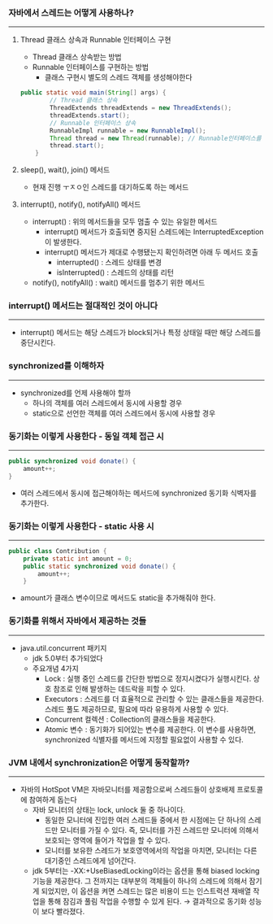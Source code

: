 ### 자바에서 스레드는 어떻게 사용하나?

---

1. Thread 클래스 상속과 Runnable 인터페이스 구현
    - Thread 클래스 상속받는 방법
    - Runnable 인터페이스를 구현하는 방법
        - 클래스 구현시 별도의 스레드 객체를 생성해야한다
    
    ```java
    public static void main(String[] args) {
            // Thread 클래스 상쇽
            ThreadExtends threadExtends = new ThreadExtends();
            threadExtends.start();
            // Runnable 인터페이스 상속
            RunnableImpl runnable = new RunnableImpl();
            Thread thread = new Thread(runnable); // Runnable인터페이스를 매개변수로 받는 Thread 객체를 생성한 후 start()를 호출해야 새로운 스레드가 생성됨
            thread.start();
        }
    ```
    
2. sleep(), wait(), join() 메서드
    - 현재 진행 ㅜㅈㅇ인 스레드를 대기하도록 하는 메서드
3. interrupt(), notify(), notifyAll() 메서드
    - interrupt() : 위의 메서드들을 모두 멈출 수 있는 유일한 메서드
        - interrupt() 메서드가 호출되면  중지된 스레드에는 InterruptedException이 발생한다.
        - interrupt() 메서드가 제대로 수행됐는지 확인하려면 아래 두 메서드 호출
            - interrupted() : 스레드 상태를 변경
            - isInterrupted() : 스레드의 상태를 리턴
    - notify(), notifyAll() : wait() 메서드를 멈추기 위한 메서드
    

### interrupt() 메서드는 절대적인 것이 아니다

---

- interrupt() 메서드는 해당 스레드가 block되거나 특정 상태일 때만 해당 스레드를 중단시킨다.

### synchronized를 이해하자

---

- synchronized를 언제 사용해야 할까
    - 하나의 객체를 여러 스레드에서 동시에 사용할 경우
    - static으로 선언한 객체를 여러 스레드에서 동시에 사용할 경우
    

### 동기화는 이렇게 사용한다 - 동일 객체 접근 시

---

```java
public synchronized void donate() {
	amount++;
}
```

- 여러 스레드에서 동시에 접근해야하는 메서드에 synchronized 동기화 식벽자를 추가한다.

### 동기화는 이렇게 사용한다 - static 사용 시

---

```java
public class Contribution {
    private static int amount = 0;
    public static synchronized void donate() {
        amount++;
    }
```

- amount가 클래스 변수이므로 메서드도 static을 추가해줘야 한다.

### 동기화를 위해서 자바에서 제공하는 것들

---

- java.util.concurrent 패키지
    - jdk 5.0부터 추가되었다
    - 주요개념 4가지
        - Lock : 실행 중인 스레드를 간단한 방법으로 정지시켰다가 실행시킨다. 상호 참조로 인해 발생하는 데드락을 피할 수 있다.
        - Executors : 스레드를 더 효율적으로 관리할 수 있는 클래스들을 제공한다. 스레드 풀도 제공하므로, 필요에 따라 유용하게 사용할 수 있다.
        - Concurrent 컬렉션 : Collection의 클래스들을 제공한다.
        - Atomic 변수 : 동기화가 되어있는 변수를 제공한다. 이 변수를 사용하면, synchronized 식별자를 메서드에 지정할 필요없이 사용할 수 있다.
    

### JVM 내에서 synchronization은 어떻게 동작할까?

---

- 자바의 HotSpot VM은 자바모니터를 제공함으로써 스레드들이 상호배제 프로토콜에 참여하게 돕는다
    - 자바 모니터의 상태는  lock, unlock 둘 중 하나이다.
        - 동일한 모니터에 진입한 여러 스레드들 중에서 한 시점에는 단 하나의 스레드만 모니터를 가질 수 있다. 즉, 모니터를 가진 스레드만 모니터에 의해서 보호되는 영역에 들어가 작업을 할 수 있다.
        - 모니터를 보유한 스레드가 보호영역에서의 작업을 마치면, 모니터는 다른 대기중인 스레드에게 넘어간다.
    - jdk 5부터는 -XX:+UseBiasedLocking이라는 옵션을 통해 biased locking 기능을 제공한다. 그 전까지는 대부분의 객체들이 하나의 스레드에 의해서 잠기게 되었지만, 이 옵션을 켜면 스레드는 많은 비용이 드는 인스트럭션 재배열 작업을 통해 잠김과 풀림 작업을 수행할 수 있게 된다. → 결과적으로 동기화 성능이 보다 빨라졌다.
